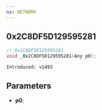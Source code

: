 ```yaml
---
ns: NETWORK
---
```

## 0x2C8DF5D129595281

```c
// 0x2C8DF5D129595281
void _0x2C8DF5D129595281(Any p0);
```

```
Introduced: v1493
```

## Parameters
* **p0**:

